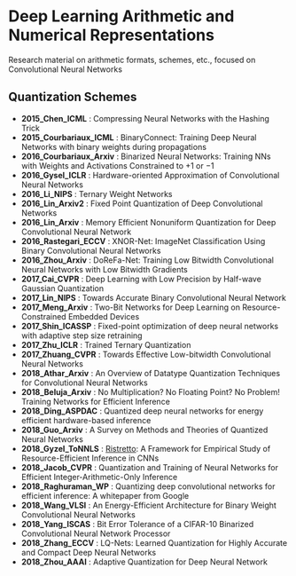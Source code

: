 # Deep Learning Arithmetic and Numerical Representations
Research material on arithmetic formats, schemes, etc., focused on Convolutional Neural Networks
## Quantization Schemes
- **2015_Chen_ICML**			: Compressing Neural Networks with the Hashing Trick
- **2015_Courbariaux_ICML**	    : BinaryConnect: Training Deep Neural Networks with binary weights during propagations
- **2016_Courbariaux_Arxiv** 	: Binarized Neural Networks: Training NNs with Weights and Activations Constrained to +1 or −1
- **2016_Gysel_ICLR**			: Hardware-oriented Approximation of Convolutional Neural Networks
- **2016_Li_NIPS**			    : Ternary Weight Networks
- **2016_Lin_Arxiv2**			: Fixed Point Quantization of Deep Convolutional Networks
- **2016_Lin_Arxiv**			: Memory Efficient Nonuniform Quantization for Deep Convolutional Neural Network
- **2016_Rastegari_ECCV** 	    : XNOR-Net: ImageNet Classification Using Binary Convolutional Neural Networks
- **2016_Zhou_Arxiv**			: DoReFa-Net: Training Low Bitwidth Convolutional Neural Networks with Low Bitwidth Gradients
- **2017_Cai_CVPR**			    : Deep Learning with Low Precision by Half-wave Gaussian Quantization
- **2017_Lin_NIPS**			    : Towards Accurate Binary Convolutional Neural Network
- **2017_Meng_Arxiv**			: Two-Bit Networks for Deep Learning on Resource-Constrained Embedded Devices
- **2017_Shin_ICASSP** 		    : Fixed-point optimization of deep neural networks with adaptive step size retraining
- **2017_Zhu_ICLR**			    : Trained Ternary Quantization
- **2017_Zhuang_CVPR**		    : Towards Effective Low-bitwidth Convolutional Neural Networks
- **2018_Athar_Arxiv** 		    : An Overview of Datatype Quantization Techniques for Convolutional Neural Networks
- **2018_Beluja_Arxiv**		    : No Multiplication? No Floating Point? No Problem! Training Networks for Efficient Inference
- **2018_Ding_ASPDAC** 		    : Quantized deep neural networks for energy efficient hardware-based inference
- **2018_Guo_Arxiv**		    : A Survey on Methods and Theories of Quantized Neural Networks
- **2018_Gyzel_ToNNLS**		    : [Ristretto](http://lepsucd.com/?page_id=621): A Framework for Empirical Study of Resource-Efficient Inference in CNNs
- **2018_Jacob_CVPR**		    : Quantization and Training of Neural Networks for Efficient Integer-Arithmetic-Only Inference
- **2018_Raghuraman_WP**	    : Quantizing deep convolutional networks for efficient inference: A whitepaper from Google
- **2018_Wang_VLSI**            : An Energy-Efficient Architecture for Binary Weight Convolutional Neural Networks
- **2018_Yang_ISCAS**		    : Bit Error Tolerance of a CIFAR-10 Binarized Convolutional Neural Network Processor
- **2018_Zhang_ECCV**		    : LQ-Nets: Learned Quantization for Highly Accurate and Compact Deep Neural Networks
- **2018_Zhou_AAAI**            : Adaptive Quantization for Deep Neural Network
